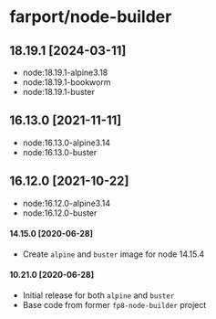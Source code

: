 # farport/node-builder

## 18.19.1 [2024-03-11]

* node:18.19.1-alpine3.18
* node:18.19.1-bookworm
* node:18.19.1-buster

## 16.13.0 [2021-11-11]

* node:16.13.0-alpine3.14
* node:16.13.0-buster


## 16.12.0 [2021-10-22]

* node:16.12.0-alpine3.14
* node:16.12.0-buster

#### 14.15.0 [2020-06-28]

* Create `alpine` and `buster` image for node 14.15.4

#### 10.21.0 [2020-06-28]

* Initial release for both `alpine` and `buster`
* Base code from former `fp8-node-builder` project
